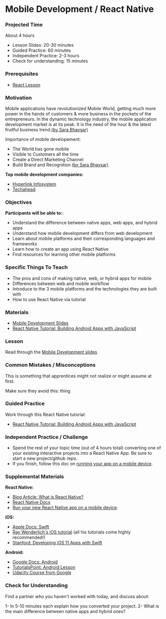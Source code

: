 # Mobile Development / React Native

### Projected Time
About 4 hours
- Lesson Slides: 20-30 minutes
- Guided Practice: 60 minutes
- Independent Practice: 2-3 hours
- Check for understanding: 15 minutes


### Prerequisites

- [React Lesson](/react-js/react.md)

### Motivation

Mobile applications have revolutionized Mobile World, getting much more power in the hands of customers & more business in the pockets of the entrepreneurs. In the dynamic technology industry, the mobile application development market is at its peak. It is the need of the hour & the latest fruitful business trend.[(by Sara Bhavsar)](https://www.quora.com/Why-is-the-mobile-application-development-important)

Importance of mobile developement:
- The World has gone mobile
- Visible to Customers all the time
- Create a Direct Marketing Channel
- Build Brand and Recognition
[(by Sara Bhavsar)](https://www.quora.com/Why-is-the-mobile-application-development-important)

**Top mobile development companies:**
- [Hyperlink Infosystem](https://clutch.co/profile/hyperlink-infosystem)
- [Techahead](https://clutch.co/profile/techahead)

### Objectives

**Participants will be able to:**:

- Understand the difference between native apps, web apps, and hybrid apps
- Understand how mobile development differs from web development
- Learn about mobile platforms and their corresponding languages and frameworks 
- Learn how to create an app using React Native
- Find resources for learning other mobile platforms

### Specific Things To Teach
- The pros and cons of making native, web, or hybrid apps for mobile
- Differences between web and mobile workflow
- Introduce to the 3 mobile platforms and the technologies they are built with 
- How to use React Native via tutorial

### Materials

- [Mobile Development Slides](https://docs.google.com/presentation/d/1aaTRvbQf3jouzDCLCPFEazB3zAnNjtnw_Hgc-M6bB_I/edit#slide=id.g22b045fc2c_0_8)
- [React Native Tutorial: Building Android Apps with JavaScript](https://www.raywenderlich.com/247-react-native-tutorial-building-android-apps-with-javascript)

### Lesson

Read through the [Mobile Development slides](https://docs.google.com/presentation/d/1aaTRvbQf3jouzDCLCPFEazB3zAnNjtnw_Hgc-M6bB_I/edit#slide=id.g22b045fc2c_0_8)

### Common Mistakes / Misconceptions

This is something that apprentices might not realize or might assume at first.

Make sure they avoid this: thing


### Guided Practice


Work through this React Native tutorial:

- [React Native Tutorial: Building Android Apps with JavaScript](https://www.raywenderlich.com/247-react-native-tutorial-building-android-apps-with-javascript)


### Independent Practice / Challenge

- Spend the rest of your topic time (out of 4 hours total) converting one of your existing interactive projects into a React Native App. Be sure to start a new project/github repo.
- If you finish, follow this doc on [running your app on a mobile device](https://facebook.github.io/react-native/docs/running-on-device).

### Supplemental Materials

**React Native:**
-  [Blog Article: What is React Native?](https://learnreact.design/2017/06/20/what-is-react-native)
-  [React Native Docs](https://facebook.github.io/react-native/docs/props)
-  [Run your new React Native app on a mobile device](https://facebook.github.io/react-native/docs/running-on-device).

**iOS:**
- [Apple Docs: Swift](https://developer.apple.com/documentation/swift)
- [Ray Wenderlich's iOS tutorial](https://www.raywenderlich.com/)  (all his tutorials come highly recommended!)
- [Stanford: Developing iOS 11 Apps with Swift](https://itunes.apple.com/us/course/developing-ios-11-apps-with-swift/id1309275316)

**Android:**
- [Google Docs: Android](https://developers.google.com/training/android/)
- [TutorialsPoint: Android Lesson](https://www.tutorialspoint.com/android/)
- [Udacity Course from Google](https://www.udacity.com/grow-with-google)

### Check for Understanding

Find a partner who you haven't worked with today, and discuss about:

1- In 5-10 minutes each explain how you converted your project.
2- What is the main difference between native apps and hybrid ones?
